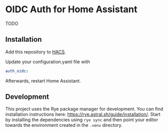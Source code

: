 # OIDC Auth for Home Assistant

TODO

## Installation

Add this repository to [HACS](https://hacs.xyz/).

Update your configuration.yaml file with

```yaml
auth_oidc:
```

Afterwards, restart Home Assistant.

## Development
This project uses the Rye package manager for development. You can find installation instructions here: https://rye.astral.sh/guide/installation/.
Start by installing the dependencies using `rye sync` and then point your editor towards the environment created in the `.venv` directory.